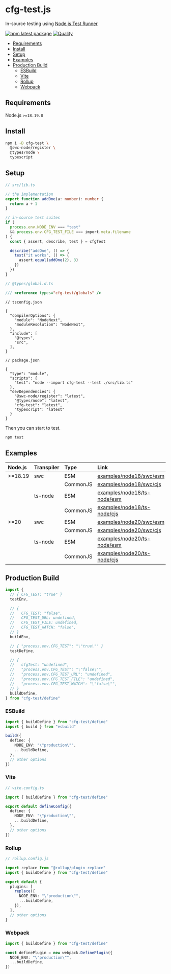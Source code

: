 # cfg-test.js

In-source testing using [Node.js Test Runner](https://nodejs.org/api/test.html)

[![npm latest package](https://img.shields.io/npm/v/cfg-test/latest.svg)](https://www.npmjs.com/package/cfg-test)
[![Quality](https://github.com/tai-kun/cfg-test.js/actions/workflows/quality.yaml/badge.svg)](https://github.com/tai-kun/cfg-test.js/actions/workflows/quality.yaml)

- [Requirements](#requirements)
- [Install](#install)
- [Setup](#setup)
- [Examples](#examples)
- [Production Build](#production-build)
  - [ESBuild](#esbuild)
  - [Vite](#vite)
  - [Rollup](#rollup)
  - [Webpack](#webpack)

## Requirements

Node.js `>=18.19.0`

## Install

```bash
npm i -D cfg-test \
  @swc-node/register \
  @types/node \
  typescript
```

## Setup

```ts
// src/lib.ts

// the implementation
export function addOne(a: number): number {
  return a + 1
}

// in-source test suites
if (
  process.env.NODE_ENV === "test"
  && process.env.CFG_TEST_FILE === import.meta.filename
) {
  const { assert, describe, test } = cfgTest

  describe("addOne", () => {
    test("it works", () => {
      assert.equal(addOne(2), 3)
    })
  })
}
```

```ts
// @types/global.d.ts

/// <reference types="cfg-test/globals" />
```

```json5
// tsconfig.json

{
  "compilerOptions": {
    "module": "NodeNext",
    "moduleResolution": "NodeNext",
  },
  "include": [
    "@types",
    "src",
  ],
}
```

```json5
// package.json

{
  "type": "module",
  "scripts": {
    "test": "node --import cfg-test --test ./src/lib.ts"
  },
  "devDependencies": {
    "@swc-node/register": "latest",
    "@types/node": "latest",
    "cfg-test": "latest",
    "typescript": "latest"
  }
}
```

Then you can start to test.

```bash
npm test
```

## Examples

|Node.js|Transpiler|Type    |Link                                                      |
|:------|:---------|:-------|:---------------------------------------------------------|
|>=18.19|swc       |ESM     |[examples/node18/swc/esm](examples/node18/swc/esm)        |
|       |          |CommonJS|[examples/node18/swc/cjs](examples/node18/swc/cjs)        |
|       |ts-node   |ESM     |[examples/node18/ts-node/esm](examples/node18/ts-node/esm)|
|       |          |CommonJS|[examples/node18/ts-node/cjs](examples/node18/ts-node/cjs)|
|>=20   |swc       |ESM     |[examples/node20/swc/esm](examples/node20/swc/esm)        |
|       |          |CommonJS|[examples/node20/swc/cjs](examples/node20/swc/cjs)        |
|       |ts-node   |ESM     |[examples/node20/ts-node/esm](examples/node20/ts-node/esm)|
|       |          |CommonJS|[examples/node20/ts-node/cjs](examples/node20/ts-node/cjs)|

## Production Build

```ts
import {
  // { CFG_TEST: "true" }
  testEnv,

  // {
  //   CFG_TEST: "false",
  //   CFG_TEST_URL: undefined,
  //   CFG_TEST_FILE: undefined,
  //   CFG_TEST_WATCH: "false",
  // }
  buildEnv,

  // { "process.env.CFG_TEST": "\"true\"" }
  testDefine,

  // {
  //   cfgTest: "undefined",
  //   "process.env.CFG_TEST": "\"false\"",
  //   "process.env.CFG_TEST_URL": "undefined",
  //   "process.env.CFG_TEST_FILE": "undefined",
  //   "process.env.CFG_TEST_WATCH": "\"false\"",
  // }
  buildDefine,
} from "cfg-test/define"
```

### ESBuild

```ts
import { buildDefine } from "cfg-test/define"
import { build } from "esbuild"

build({
  define: {
    NODE_ENV: "\"production\"",
    ...buildDefine,
  },
  // other options
})
```

### Vite

```ts
// vite.config.ts

import { buildDefine } from "cfg-test/define"

export default defineConfig({
  define: { 
    NODE_ENV: "\"production\"",
    ...buildDefine,
  }, 
  // other options
})
```

### Rollup

```ts
// rollup.config.js

import replace from "@rollup/plugin-replace"
import { buildDefine } from "cfg-test/define"

export default {
  plugins: [
    replace({ 
      NODE_ENV: "\"production\"",
      ...buildDefine,
    }),
  ],
  // other options
}
```

### Webpack

```ts
import { buildDefine } from "cfg-test/define"

const definePlugin = new webpack.DefinePlugin({
  NODE_ENV: "\"production\"",
  ...buildDefine,
})
```
